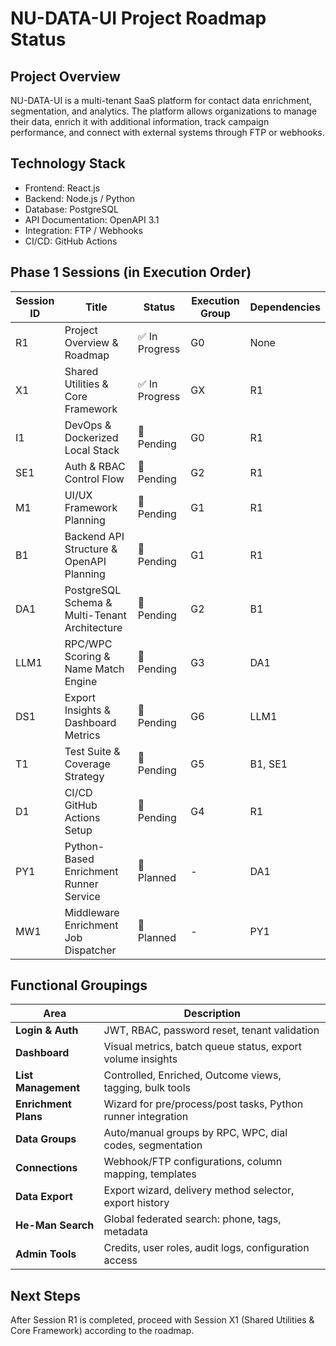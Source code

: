 # NU-DATA-UI Project Roadmap Status

## Project Overview
NU-DATA-UI is a multi-tenant SaaS platform for contact data enrichment, segmentation, and analytics. The platform allows organizations to manage their data, enrich it with additional information, track campaign performance, and connect with external systems through FTP or webhooks.

## Technology Stack
- Frontend: React.js
- Backend: Node.js / Python
- Database: PostgreSQL
- API Documentation: OpenAPI 3.1
- Integration: FTP / Webhooks
- CI/CD: GitHub Actions

## Phase 1 Sessions (in Execution Order)
| Session ID | Title | Status | Execution Group | Dependencies |
|------------|-------|--------|----------------|--------------|
| R1 | Project Overview & Roadmap | ✅ In Progress | G0 | None |
| X1 | Shared Utilities & Core Framework | ✅ In Progress | GX | R1 |
| I1 | DevOps & Dockerized Local Stack | 🔄 Pending | G0 | R1 |
| SE1 | Auth & RBAC Control Flow | 🔄 Pending | G2 | R1 |
| M1 | UI/UX Framework Planning | 🔄 Pending | G1 | R1 |
| B1 | Backend API Structure & OpenAPI Planning | 🔄 Pending | G1 | R1 |
| DA1 | PostgreSQL Schema & Multi-Tenant Architecture | 🔄 Pending | G2 | B1 |
| LLM1 | RPC/WPC Scoring & Name Match Engine | 🔄 Pending | G3 | DA1 |
| DS1 | Export Insights & Dashboard Metrics | 🔄 Pending | G6 | LLM1 |
| T1 | Test Suite & Coverage Strategy | 🔄 Pending | G5 | B1, SE1 |
| D1 | CI/CD GitHub Actions Setup | 🔄 Pending | G4 | R1 |
| PY1 | Python-Based Enrichment Runner Service | 🔄 Planned | - | DA1 |
| MW1 | Middleware Enrichment Job Dispatcher | 🔄 Planned | - | PY1 |

## Functional Groupings
| Area | Description |
|------|-------------|
| **Login & Auth** | JWT, RBAC, password reset, tenant validation |
| **Dashboard** | Visual metrics, batch queue status, export volume insights |
| **List Management** | Controlled, Enriched, Outcome views, tagging, bulk tools |
| **Enrichment Plans** | Wizard for pre/process/post tasks, Python runner integration |
| **Data Groups** | Auto/manual groups by RPC, WPC, dial codes, segmentation |
| **Connections** | Webhook/FTP configurations, column mapping, templates |
| **Data Export** | Export wizard, delivery method selector, export history |
| **He-Man Search** | Global federated search: phone, tags, metadata |
| **Admin Tools** | Credits, user roles, audit logs, configuration access |

## Next Steps
After Session R1 is completed, proceed with Session X1 (Shared Utilities & Core Framework) according to the roadmap.
